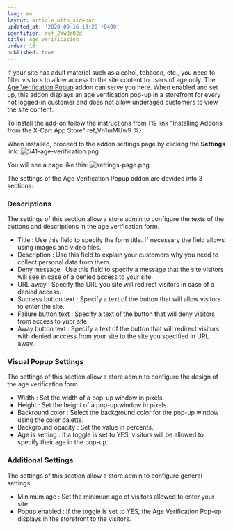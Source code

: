 ```yaml
---
lang: en
layout: article_with_sidebar
updated_at: '2020-09-16 13:29 +0400'
identifier: ref_2WwBaO2d
title: Age Verification
order: 16
published: true
---
```

If your site has adult material such as alcohol, tobacco, etc., you need to filter visitors to allow access to the site content to users of age only. The [Age Verification Popup](https://market.x-cart.com/addons/age-verification.html "Age Verification") addon can serve you here. When enabled and set up, this addon displays an age verification pop-up in a storefront for every not logged-in customer and does not allow underaged customers to view the site content.

To install the add-on follow the instructions from {% link "Installing Addons from the X-Cart App Store" ref_Vn1mMUw9 %}.

When installed, proceed to the addon settings page by clicking the **Settings** link:
![541-age-verification.png]({{site.baseurl}}/attachments/ref_2WwBaO2d/541-age-verification.png)

You will see a page like this:
![settings-page.png]({{site.baseurl}}/attachments/ref_2WwBaO2d/settings-page.png)

The settings of the Age Verification Popup addon are devided into 3 sections:

### Descriptions

The settings of this section allow a store admin to configure the texts of the buttons and descriptions in the age verification form.

* Title : Use this field to specify the form title. If necessary the field allows using images and video files.
* Description : Use this field to explain your customers why you need to collect personal data from them.
* Deny message : Use this field to specify a message that the site visitors will see in case of a denied access to your site.
* URL away : Specify the URL you site will redirect visitors in case of a denied access.
* Success button text : Specify a text of the button that will allow visitors to enter the site.
* Failure button text : Specify a text of the button that will deny visitors from access to yuor site.
* Away button text : Specify a text of the button that will redirect visitors with denied acccess from your site to the site you specified in URL away.

### Visual Popup Settings

The settings of this section allow a store admin to configure the design of the age verification form.

* Width : Set the width of a pop-up window in pixels.
* Height : Set the height of a pop-up window in pixels.
* Backround color : Select the background color for the pop-up window using the color palette.
* Background opacity : Set the value in percents.
* Age is setting : If a toggle is set to YES, visitors will be allowed to specify their age in the pop-up. 


### Additional Settings

The settings of this section allow a store admin to configure general settings.

* Minimum age : Set the minimum age of visitors allowed to enter your site.
* Popup enabled : If the toggle is set to YES, the Age Verification Pop-up displays in the storefront to the visitors.
